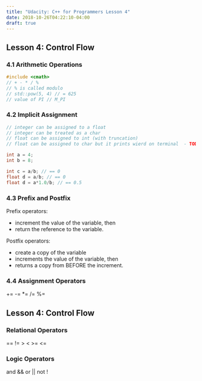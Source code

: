 ```yaml
---
title: "Udacity: C++ for Programmers Lesson 4"
date: 2018-10-26T04:22:10-04:00
draft: true
---
```


## Lesson 4: Control Flow

### 4.1 Arithmetic Operations

```cpp
#include <cmath>
// + - * / %
// % is called modulo
// std::pow(5, 4) // = 625
// value of PI // M_PI
```

### 4.2 Implicit Assignment
```cpp
// integer can be assigned to a float
// integer can be treated as a char
// float can be assigned to int (with truncation)
// float can be assigned to char but it prints wierd on terminal  - TODO read more about it

int a = 4;
int b = 8;

int c = a/b; // == 0
float d = a/b; // == 0
float d = a*1.0/b; // == 0.5
```

### 4.3 Prefix and Postfix

Prefix operators:

- increment the value of the variable, then 
- return the reference to the variable.

Postfix operators:

- create a copy of the variable
- increments the value of the variable, then
- returns a copy from BEFORE the increment.

### 4.4 Assignment Operators
+= -= \*= /= %=


## Lesson 4: Control Flow

### Relational Operators
== != > < >= <=

### Logic Operators
and && 
or ||
not !

